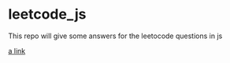 # leetcode_js
This repo will give some answers for the leetocode questions in js

[a link](https://github.com/lihaodi88/leetcode_js/blob/master/872.%20Leaf-Similar%20Trees)

